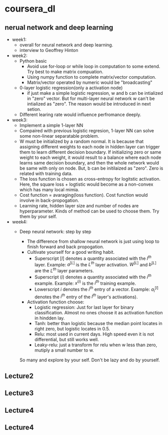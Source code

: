 # coursera_dl
## nerual network and deep learning
   * week1:
      * overall for neural network and deep learning.
      * interview to Geoffrey Hinton
   * week2:
      * Python basic
        * Avoid use for-loop or while loop in computation to some extend. Try best to make matrix compuation.
        * Using numpy function to complete matrix/vector computation.
        * Matrix/vector operated by numeric would be "broadcasting"
      * 0-layer logistic regression(only a activation node) 
        * if just make a simple logistic regression, w and b can be intialized in "zero" vector. But for multi-layer neural network w can't be intialized as "zero". The reason would be introduced in next setion.
       * Different learing rate would influence perfromance deeply.
   * week3: 
      * Implement a simple 1-layer NN
       * Compaired with previous logistic regresion, 1-layer NN can solve some non-linear separatable problem.
       * W must be initialized by a random normal. It is because that assigning different weights to each node in hidden layer can trigger them to learn different decision boundary. If initializing zero or same weight to each weight, it would result to a balance where each node learns same decision boundary, and then the whole network would be same with only on node. 
            But, b can be initilaized as "zero". Zero is related with training data.
        * The loss function is chosen as cross-entropy for logitstic activation. Here, the square loss + logtistic would become as a non-convex which has many local mimia. 
        * Cost function = avaraging(loss function). Cost function would involve in back-propogation. 
        * Learning rate, hidden layer size and number of nodes are hyperparameter. Kinds of method can be used to choose them. Try them by your self.
   * week4:
      * Deep neural network: step by step
        * The difference from shallow neural network is just using loop to finish forward and back propogation.
        * Cultivate yourself for a good writing habit. 
            * Superscript $[l]$ denotes a quantity associated with the $l^{th}$ layer.
                Example: $a^{[L]}$ is the $L^{th}$ layer activation. $W^{[L]}$ and $b^{[L]}$ are the $L^{th}$ layer parameters.
            * Superscript $(i)$ denotes a quantity associated with the $i^{th}$ example.
                Example: $x^{(i)}$ is the $i^{th}$ training example.
            * Lowerscript $i$ denotes the $i^{th}$ entry of a vector.
                Example: $a^{[l]}_i$ denotes the $i^{th}$ entry of the $l^{th}$ layer's activations).
        * Activation function choose:
            * Logistic regression: 
            	Just for last layer for binary classification. Almost no ones choose it as activation function in hindden lay.
            *  Tanh: 
            better than logistic because the median point locates in right zero, but logistic locates in 0.5. 
            * Relu: 
            most used in current days. High speed even it is not differential, but still works well. 
            * Leaky-relu: 
            just a transform for relu when w less than zero, mutiply a small number to w.              
 
 		So many and explore by your self. Don't be lazy and do by yourself.
## Lecture2
## Lecture3
## Lecture4
## Lecture4
